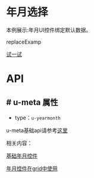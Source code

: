 # 年月选择

本例展示:年月UI控件绑定默认数据。

replaceExamp

[试一试](http://design.yyuap.com/dist/pages/webIDE/index.html#/demos/kero/yearmonth)


# API

## \# u-meta 属性

* type：`u-yearmonth`

u-meta基础api请参考[这里](http://design.yyuap.com/dist/pages/kero/moduleapi.html)

相关内容：

[基础年月控件](http://design.yyuap.com/dist/pages/plugins/yearmonth.html)    

[年月控件在grid中使用](http://design.yyuap.com/dist/pages/webIDE/index.html#/demos/grids/edit)
